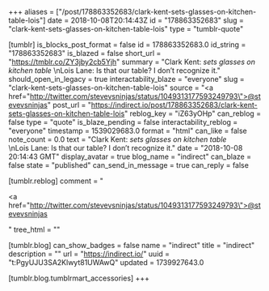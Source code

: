 +++
aliases = ["/post/178863352683/clark-kent-sets-glasses-on-kitchen-table-lois"]
date = 2018-10-08T20:14:43Z
id = "178863352683"
slug = "clark-kent-sets-glasses-on-kitchen-table-lois"
type = "tumblr-quote"

[tumblr]
is_blocks_post_format = false
id = 178863352683.0
id_string = "178863352683"
is_blazed = false
short_url = "https://tmblr.co/ZY3jby2cb5Yjh"
summary = "Clark Kent: *sets glasses on kitchen table* \nLois Lane: Is that our table? I don’t recognize it."
should_open_in_legacy = true
interactability_blaze = "everyone"
slug = "clark-kent-sets-glasses-on-kitchen-table-lois"
source = "<a href=\"http://twitter.com/stevevsninjas/status/1049313177593249793\">@stevevsninjas</a>"
post_url = "https://indirect.io/post/178863352683/clark-kent-sets-glasses-on-kitchen-table-lois"
reblog_key = "iZ63yOHp"
can_reblog = false
type = "quote"
is_blaze_pending = false
interactability_reblog = "everyone"
timestamp = 1539029683.0
format = "html"
can_like = false
note_count = 0.0
text = "Clark Kent: *sets glasses on kitchen table*<br/>\nLois Lane: Is that our table? I don&rsquo;t recognize it."
date = "2018-10-08 20:14:43 GMT"
display_avatar = true
blog_name = "indirect"
can_blaze = false
state = "published"
can_send_in_message = true
can_reply = false

[tumblr.reblog]
comment = "<p><a href=\"http://twitter.com/stevevsninjas/status/1049313177593249793\">@stevevsninjas</a></p>"
tree_html = ""

[tumblr.blog]
can_show_badges = false
name = "indirect"
title = "indirect"
description = ""
url = "https://indirect.io/"
uuid = "t:PgyUJU3SA2Klwyt81UWAwQ"
updated = 1739927643.0

[tumblr.blog.tumblrmart_accessories]
+++

